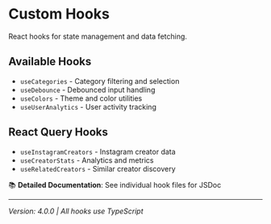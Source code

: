 # Custom Hooks

React hooks for state management and data fetching.

## Available Hooks
- `useCategories` - Category filtering and selection
- `useDebounce` - Debounced input handling
- `useColors` - Theme and color utilities
- `useUserAnalytics` - User activity tracking

## React Query Hooks
- `useInstagramCreators` - Instagram creator data
- `useCreatorStats` - Analytics and metrics
- `useRelatedCreators` - Similar creator discovery

📚 **Detailed Documentation**: See individual hook files for JSDoc

---

_Version: 4.0.0 | All hooks use TypeScript_
